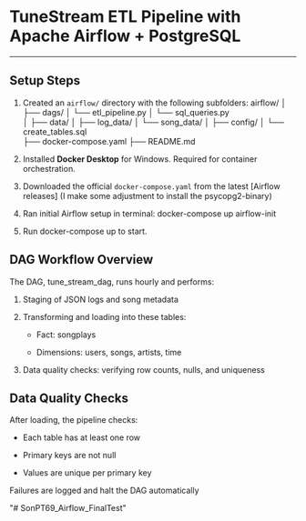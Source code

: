 # TuneStream ETL Pipeline with Apache Airflow + PostgreSQL

---

## Setup Steps

1. Created an `airflow/` directory with the following subfolders:
airflow/
│
├── dags/
│   └── etl_pipeline.py
│   └── sql_queries.py    
│
├── data/
│   ├── log_data/
│   └── song_data/
│
├── config/
│   └── create_tables.sql       
├── docker-compose.yaml
├── README.md
2. Installed **Docker Desktop** for Windows. Required for container orchestration.

3. Downloaded the official `docker-compose.yaml` from the latest [Airflow releases] (I make some adjustment to install the psycopg2-binary)

4. Ran initial Airflow setup in terminal:
docker-compose up airflow-init
5. Run docker-compose up to start.

## DAG Workflow Overview
The DAG, tune_stream_dag, runs hourly and performs:

1. Staging of JSON logs and song metadata

2. Transforming and loading into these tables:

    - Fact: songplays

    - Dimensions: users, songs, artists, time

3. Data quality checks: verifying row counts, nulls, and uniqueness

## Data Quality Checks
After loading, the pipeline checks:

- Each table has at least one row

- Primary keys are not null

- Values are unique per primary key

Failures are logged and halt the DAG automatically


"# SonPT69_Airflow_FinalTest" 
